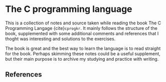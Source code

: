 # The C programming language

This is a collection of notes and source taken while reading the book The C
Programming Langage {cite}`cprogkr`. It mainly follows the structure of the
book, supplemented with some additional comments and references that I thoght
was interesting and solutions to the exercises.

The book is great and the best way to learn the language is to read straight
for the book. Perhaps skimming these notes could be a useful supplement, but
their main purpose is to archive my studying and practice with writing.

## References

```{bibliography} ../../references.bib
```
